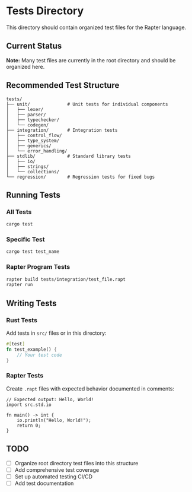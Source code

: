 # Tests Directory

This directory should contain organized test files for the Rapter language.

## Current Status

**Note:** Many test files are currently in the root directory and should be organized here.

## Recommended Test Structure

```
tests/
├── unit/              # Unit tests for individual components
│   ├── lexer/
│   ├── parser/
│   ├── typechecker/
│   └── codegen/
├── integration/       # Integration tests
│   ├── control_flow/
│   ├── type_system/
│   ├── generics/
│   └── error_handling/
├── stdlib/            # Standard library tests
│   ├── io/
│   ├── strings/
│   └── collections/
└── regression/        # Regression tests for fixed bugs
```

## Running Tests

### All Tests
```bash
cargo test
```

### Specific Test
```bash
cargo test test_name
```

### Rapter Program Tests
```bash
rapter build tests/integration/test_file.rapt
rapter run
```

## Writing Tests

### Rust Tests
Add tests in `src/` files or in this directory:

```rust
#[test]
fn test_example() {
    // Your test code
}
```

### Rapter Tests
Create `.rapt` files with expected behavior documented in comments:

```rapter
// Expected output: Hello, World!
import src.std.io

fn main() -> int {
    io.println("Hello, World!");
    return 0;
}
```

## TODO

- [ ] Organize root directory test files into this structure
- [ ] Add comprehensive test coverage
- [ ] Set up automated testing CI/CD
- [ ] Add test documentation
